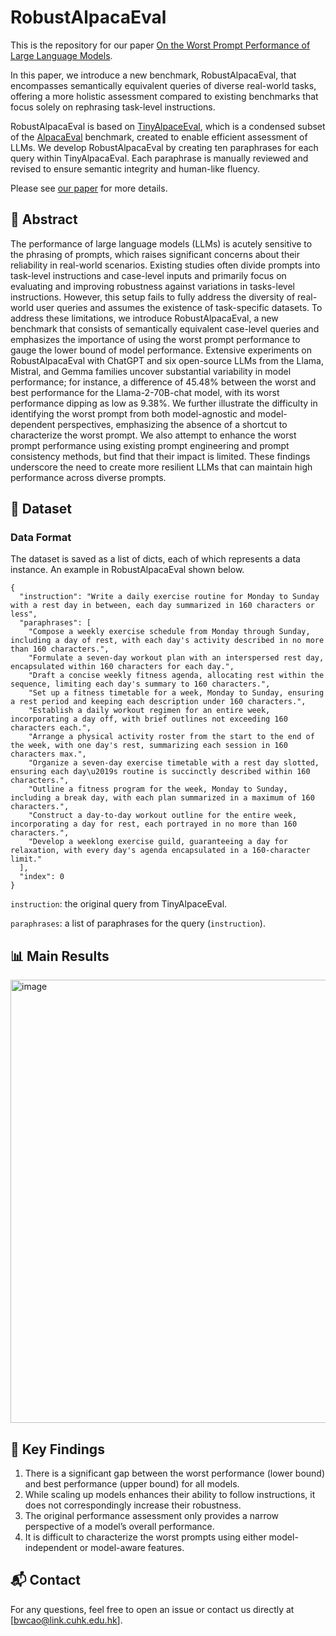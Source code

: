 # RobustAlpacaEval

This is the repository for our paper [On the Worst Prompt Performance of Large Language
Models](https://arxiv.org/abs/2406.10248).

In this paper, we introduce a new benchmark, RobustAlpacaEval, that encompasses semantically equivalent queries of diverse real-world tasks, offering a more holistic assessment compared to existing benchmarks that focus solely on rephrasing task-level instructions.

RobustAlpacaEval is based on [TinyAlpaceEval](https://github.com/felipemaiapolo/tinyBenchmarks), which is a condensed subset of the [AlpacaEval](https://github.com/tatsu-lab/alpaca_eval) benchmark, created to enable efficient assessment of LLMs. We develop RobustAlpacaEval by creating ten paraphrases for each query within TinyAlpacaEval. Each paraphrase is manually reviewed and revised to ensure semantic integrity and human-like fluency.

Please see [our paper](https://arxiv.org/pdf/2406.10248) for more details.



## 🚀 Abstract

The performance of large language models (LLMs) is acutely sensitive to the phrasing of prompts, which raises significant concerns about their reliability in real-world scenarios. Existing studies often divide prompts into task-level instructions and case-level inputs and primarily focus on evaluating and improving robustness against variations in tasks-level instructions. However, this setup fails to fully address the diversity of real-world user queries and assumes the existence of task-specific datasets. To address these limitations, we introduce RobustAlpacaEval, a new benchmark that consists of semantically equivalent case-level queries and emphasizes the importance of using the worst prompt performance to gauge the lower bound of model performance. Extensive experiments on RobustAlpacaEval with ChatGPT and six open-source LLMs from the Llama, Mistral, and Gemma families uncover substantial variability in model performance; for instance, a difference of 45.48% between the worst and best performance for the Llama-2-70B-chat model, with its worst performance dipping as low as 9.38%. We further illustrate the difficulty in identifying the worst prompt from both model-agnostic and model-dependent perspectives, emphasizing the absence of a shortcut to characterize the worst prompt. We also attempt to enhance the worst prompt performance using existing prompt engineering and prompt consistency methods, but find that their impact is limited. These findings underscore the need to create more resilient LLMs that can maintain high performance across diverse prompts.


## 📁 Dataset
### Data Format
The dataset is saved as a list of dicts, each of which represents a data instance. An example in RobustAlpacaEval shown below.
```
{
  "instruction": "Write a daily exercise routine for Monday to Sunday with a rest day in between, each day summarized in 160 characters or less",
  "paraphrases": [
    "Compose a weekly exercise schedule from Monday through Sunday, including a day of rest, with each day's activity described in no more than 160 characters.",
    "Formulate a seven-day workout plan with an interspersed rest day, encapsulated within 160 characters for each day.",
    "Draft a concise weekly fitness agenda, allocating rest within the sequence, limiting each day's summary to 160 characters.",
    "Set up a fitness timetable for a week, Monday to Sunday, ensuring a rest period and keeping each description under 160 characters.",
    "Establish a daily workout regimen for an entire week, incorporating a day off, with brief outlines not exceeding 160 characters each.",
    "Arrange a physical activity roster from the start to the end of the week, with one day's rest, summarizing each session in 160 characters max.",
    "Organize a seven-day exercise timetable with a rest day slotted, ensuring each day\u2019s routine is succinctly described within 160 characters.",
    "Outline a fitness program for the week, Monday to Sunday, including a break day, with each plan summarized in a maximum of 160 characters.",
    "Construct a day-to-day workout outline for the entire week, incorporating a day for rest, each portrayed in no more than 160 characters.",
    "Develop a weeklong exercise guild, guaranteeing a day for relaxation, with every day's agenda encapsulated in a 160-character limit."
  ],
  "index": 0
}
```
```instruction```: the original query from TinyAlpaceEval.

```paraphrases```: a list of paraphrases for the query (```instruction```).



## 📊 Main Results

<img width="709" alt="image" src="https://github.com/user-attachments/assets/b1be8ee6-171d-4c7c-be40-0350ac5ad75b">



## 📜 Key Findings
1. There is a significant gap between the worst performance (lower bound) and best performance
(upper bound) for all models.
2. While scaling up models enhances their ability to follow instructions, it does not correspondingly
increase their robustness.
3. The original performance assessment only provides a narrow perspective of a model’s overall
performance.
4. It is difficult to characterize the worst prompts using either model-independent or model-aware features.



## 📬 Contact

For any questions, feel free to open an issue or contact us directly at [bwcao@link.cuhk.edu.hk].
